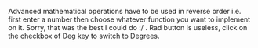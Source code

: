 Advanced mathematical operations have to be used in reverse order i.e. first enter a number then choose whatever function you want to implement on it. Sorry, that was the best I could do :/ . 
Rad button is useless, click on the checkbox of Deg key to switch to Degrees.
